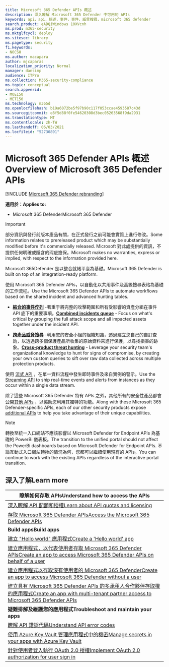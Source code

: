```yaml
---
title: Microsoft 365 Defender APIs 概述
description: 深入瞭解 Microsoft 365 Defender 中可用的 APIs
keywords: api，api，綜述，事件，事件，威脅搜尋，microsoft 365 defender
search.product: eADQiWindows 10XVcnh
ms.prod: m365-security
ms.mktglfcycl: deploy
ms.sitesec: library
ms.pagetype: security
f1.keywords:
- NOCSH
ms.author: macapara
author: mjcaparas
localization_priority: Normal
manager: dansimp
audience: ITPro
ms.collection: M365-security-compliance
ms.topic: conceptual
search.appverid:
- MOE150
- MET150
ms.technology: m365d
ms.openlocfilehash: b19a6072be5f97b90c117f053ccae4593587c43d
ms.sourcegitcommit: e8f5d88f0fe54620308d3bec05263568f9da2931
ms.translationtype: MT
ms.contentlocale: zh-TW
ms.lasthandoff: 06/03/2021
ms.locfileid: "52730891"
---
```

# <a name="overview-of--microsoft-365-defender-apis"></a><span data-ttu-id="337dd-104">Microsoft 365 Defender APIs 概述</span><span class="sxs-lookup"><span data-stu-id="337dd-104">Overview of  Microsoft 365 Defender APIs</span></span>

[!INCLUDE [Microsoft 365 Defender rebranding](../includes/microsoft-defender.md)]

<span data-ttu-id="337dd-105">**適用於：**</span><span class="sxs-lookup"><span data-stu-id="337dd-105">**Applies to:**</span></span>

- <span data-ttu-id="337dd-106">Microsoft 365 Defender</span><span class="sxs-lookup"><span data-stu-id="337dd-106">Microsoft 365 Defender</span></span>

> [!IMPORTANT]
> <span data-ttu-id="337dd-107">部分資訊與發行前版本產品有關，在正式發行之前可能會實質上進行修改。</span><span class="sxs-lookup"><span data-stu-id="337dd-107">Some information relates to prereleased product which may be substantially modified before it's commercially released.</span></span> <span data-ttu-id="337dd-108">Microsoft 對此處提供的資訊，不提供任何明確或隱含的瑕疵擔保。</span><span class="sxs-lookup"><span data-stu-id="337dd-108">Microsoft makes no warranties, express or implied, with respect to the information provided here.</span></span>

<span data-ttu-id="337dd-109">Microsoft 365Defender 是以整合就緒平臺為基礎。</span><span class="sxs-lookup"><span data-stu-id="337dd-109">Microsoft 365 Defender is built on top of an integration-ready platform.</span></span>

<span data-ttu-id="337dd-110">使用 Microsoft 365 Defender APIs，以自動化以共用事件及高級搜尋表格為基礎的工作流程。</span><span class="sxs-lookup"><span data-stu-id="337dd-110">Use the Microsoft 365 Defender APIs to automate workflows based on the shared incident and advanced hunting tables.</span></span>

- <span data-ttu-id="337dd-111">**[結合的事件佇列](api-incident.md)** -著重于將完整的攻擊範圍和所有受影響的資產分組在事件 API 底下的重要事項。</span><span class="sxs-lookup"><span data-stu-id="337dd-111">**[Combined incidents queue](api-incident.md)** - Focus on what's critical by grouping the full attack scope and all impacted assets together under the incident API.</span></span>

- <span data-ttu-id="337dd-112">**[跨產品威脅搜尋](api-advanced-hunting.md)** -利用您的安全小組的組織知識，透過建立您自己的自訂查詢，以透過跨多個保護產品所收集的原始資料來進行保護，以尋找損害的跡象。</span><span class="sxs-lookup"><span data-stu-id="337dd-112">**[Cross-product threat hunting](api-advanced-hunting.md)** - Leverage your security team's organizational knowledge to hunt for signs of compromise, by creating your own custom queries to sift over raw data collected across multiple protection products.</span></span>

<span data-ttu-id="337dd-113">使用 [流式 API](../defender-endpoint/raw-data-export.md) ，在單一資料流程中發生即時事件及來自實例的警示。</span><span class="sxs-lookup"><span data-stu-id="337dd-113">Use the [Streaming API](../defender-endpoint/raw-data-export.md) to ship real-time events and alerts from instances as they occur within a single data stream.</span></span>


<span data-ttu-id="337dd-114">除了這些 Microsoft 365 Defender 特有 APIs 之外，其他所有的安全性產品都會公開[其他 APIs](api-articles.md) ，以協助您利用其獨特的功能。</span><span class="sxs-lookup"><span data-stu-id="337dd-114">Along with these Microsoft 365 Defender-specific APIs, each of our other security products expose [additional APIs](api-articles.md) to help you take advantage of their unique capabilities.</span></span>


> [!NOTE]
> <span data-ttu-id="337dd-115">轉換至統一入口網站不應該影響以 Microsoft Defender for Endpoint APIs 為基礎的 PowerBi 儀表板。</span><span class="sxs-lookup"><span data-stu-id="337dd-115">The transition to the unified portal should not affect the PowerBi dashboards based on Microsoft Defender for Endpoint APIs.</span></span> <span data-ttu-id="337dd-116">不論互動式入口網站轉換的情況為何，您都可以繼續使用現有的 APIs。</span><span class="sxs-lookup"><span data-stu-id="337dd-116">You can continue to work with the existing APIs regardless of the interactive portal transition.</span></span>


## <a name="learn-more"></a><span data-ttu-id="337dd-117">深入了解</span><span class="sxs-lookup"><span data-stu-id="337dd-117">Learn more</span></span>

| <span data-ttu-id="337dd-118">**瞭解如何存取 APIs**</span><span class="sxs-lookup"><span data-stu-id="337dd-118">**Understand how to access the APIs**</span></span> |
|-|
| [<span data-ttu-id="337dd-119">深入瞭解 API 配額和授權</span><span class="sxs-lookup"><span data-stu-id="337dd-119">Learn about API quotas and licensing</span></span>](api-terms.md) |
| [<span data-ttu-id="337dd-120">存取 Microsoft 365 Defender APIs</span><span class="sxs-lookup"><span data-stu-id="337dd-120">Access the Microsoft 365 Defender APIs</span></span>](api-access.md) |
| <span data-ttu-id="337dd-121">**Build apps**</span><span class="sxs-lookup"><span data-stu-id="337dd-121">**Build apps**</span></span> |
| [<span data-ttu-id="337dd-122">建立 "Hello world" 應用程式</span><span class="sxs-lookup"><span data-stu-id="337dd-122">Create a 'Hello world' app</span></span>](api-hello-world.md) |
| [<span data-ttu-id="337dd-123">建立應用程式，以代表使用者存取 Microsoft 365 Defender APIs</span><span class="sxs-lookup"><span data-stu-id="337dd-123">Create an app to access Microsoft 365 Defender APIs on behalf of a user</span></span>](api-create-app-user-context.md) |
| [<span data-ttu-id="337dd-124">建立應用程式以存取沒有使用者的 Microsoft 365 Defender</span><span class="sxs-lookup"><span data-stu-id="337dd-124">Create an app to access Microsoft 365 Defender without a user</span></span>](api-create-app-web.md) |
| [<span data-ttu-id="337dd-125">建立具有 Microsoft 365 Defender APIs 的多承租人合作夥伴存取權的應用程式</span><span class="sxs-lookup"><span data-stu-id="337dd-125">Create an app with multi-tenant partner access to Microsoft 365 Defender APIs</span></span>](api-partner-access.md) |
| <span data-ttu-id="337dd-126">**疑難排解及維護您的應用程式**</span><span class="sxs-lookup"><span data-stu-id="337dd-126">**Troubleshoot and maintain your apps**</span></span> |
| [<span data-ttu-id="337dd-127">瞭解 API 錯誤代碼</span><span class="sxs-lookup"><span data-stu-id="337dd-127">Understand API error codes</span></span>](api-error-codes.md) |
| [<span data-ttu-id="337dd-128">使用 Azure Key Vault 管理應用程式中的機密</span><span class="sxs-lookup"><span data-stu-id="337dd-128">Manage secrets in your apps with Azure Key Vault</span></span>](/learn/modules/manage-secrets-with-azure-key-vault/) |
| [<span data-ttu-id="337dd-129">針對使用者登入執行 OAuth 2.0 授權</span><span class="sxs-lookup"><span data-stu-id="337dd-129">Implement OAuth 2.0 authorization for user sign in</span></span>](/azure/active-directory/develop/active-directory-v2-protocols-oauth-code) |
